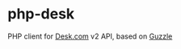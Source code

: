 php-desk
========

PHP client for [Desk.com](http://desk.com) v2 API, based on
[Guzzle](http://guzzlephp.org)
